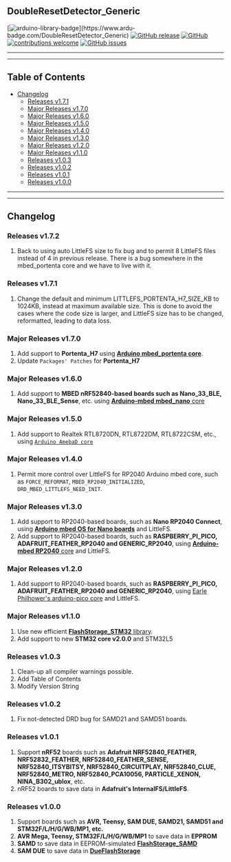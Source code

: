 ## DoubleResetDetector_Generic

[![arduino-library-badge](https://www.ardu-badge.com/badge/DoubleResetDetector_Generic.svg?)](https://www.ardu-badge.com/DoubleResetDetector_Generic)
[![GitHub release](https://img.shields.io/github/release/khoih-prog/DoubleResetDetector_Generic.svg)](https://github.com/khoih-prog/DoubleResetDetector_Generic/releases)
[![GitHub](https://img.shields.io/github/license/mashape/apistatus.svg)](https://github.com/khoih-prog/DoubleResetDetector_Generic/blob/master/LICENSE)
[![contributions welcome](https://img.shields.io/badge/contributions-welcome-brightgreen.svg?style=flat)](#Contributing)
[![GitHub issues](https://img.shields.io/github/issues/khoih-prog/DoubleResetDetector_Generic.svg)](http://github.com/khoih-prog/DoubleResetDetector_Generic/issues)

---
---

## Table of Contents

* [Changelog](#changelog)
  * [Releases v1.7.1](#releases-v171)
  * [Major Releases v1.7.0](#major-releases-v170)
  * [Major Releases v1.6.0](#major-releases-v160)
  * [Major Releases v1.5.0](#major-releases-v150)
  * [Major Releases v1.4.0](#major-releases-v140)
  * [Major Releases v1.3.0](#major-releases-v130)
  * [Major Releases v1.2.0](#major-releases-v120)
  * [Major Releases v1.1.0](#major-releases-v110)
  * [Releases v1.0.3](#releases-v103)
  * [Releases v1.0.2](#releases-v102)
  * [Releases v1.0.1](#releases-v101)
  * [Releases v1.0.0](#releases-v100)

---
---

## Changelog

### Releases v1.7.2

1. Back to using auto LittleFS size to fix bug and to permit 8 LittleFS files instead of 4 in previous release. There is a bug somewhere in the mbed_portenta core and we have to live with it.

### Releases v1.7.1

1. Change the default and minimum LITTLEFS_PORTENTA_H7_SIZE_KB to 1024KB, instead at maximum available size. This is done to avoid the cases where the code size is larger, and LittleFS size has to be changed, reformatted, leading to data loss.

### Major Releases v1.7.0

1. Add support to **Portenta_H7** using [**Arduino mbed_portenta core**](https://github.com/arduino/ArduinoCore-mbed).
2. Update `Packages' Patches` for **Portenta_H7**

### Major Releases v1.6.0

1. Add support to **MBED nRF52840-based boards such as Nano_33_BLE, Nano_33_BLE_Sense**, etc. using [**Arduino-mbed mbed_nano** core](https://github.com/arduino/ArduinoCore-mbed)

### Major Releases v1.5.0

1. Add support to Realtek RTL8720DN, RTL8722DM, RTL8722CSM, etc., using [`Arduino AmebaD core`](https://github.com/ambiot/ambd_arduino)

### Major Releases v1.4.0

1. Permit more control over LittleFS for RP2040 Arduino mbed core, such as `FORCE_REFORMAT`, `MBED_RP2040_INITIALIZED`, `DRD_MBED_LITTLEFS_NEED_INIT`.


### Major Releases v1.3.0

1. Add support to RP2040-based boards, such as **Nano RP2040 Connect**, using [**Arduino mbed OS for Nano boards**](https://github.com/arduino/ArduinoCore-mbed) and LittleFS.
1. Add support to RP2040-based boards, such as **RASPBERRY_PI_PICO, ADAFRUIT_FEATHER_RP2040 and GENERIC_RP2040**, using [**Arduino-mbed RP2040** core](https://github.com/arduino/ArduinoCore-mbed) and LittleFS.


### Major Releases v1.2.0

1. Add support to RP2040-based boards, such as **RASPBERRY_PI_PICO, ADAFRUIT_FEATHER_RP2040 and GENERIC_RP2040**, using [Earle Philhower's arduino-pico core](https://github.com/earlephilhower/arduino-pico) and LittleFS.

### Major Releases v1.1.0

1. Use new efficient [**FlashStorage_STM32** library](https://github.com/khoih-prog/FlashStorage_STM32). 
2. Add support to new **STM32 core v2.0.0** and STM32L5


### Releases v1.0.3

1. Clean-up all compiler warnings possible.
2. Add Table of Contents
3. Modify Version String 

### Releases v1.0.2

1. Fix not-detected DRD bug for SAMD21 and SAMD51 boards.

### Releases v1.0.1

1. Support **nRF52** boards such as **Adafruit NRF52840_FEATHER, NRF52832_FEATHER, NRF52840_FEATHER_SENSE, NRF52840_ITSYBITSY, NRF52840_CIRCUITPLAY, NRF52840_CLUE, NRF52840_METRO, NRF52840_PCA10056, PARTICLE_XENON, NINA_B302_ublox**, etc.
2. nRF52 boards to save data in **Adafruit's InternalFS/LittleFS**.

### Releases v1.0.0

1. Support boards such as **AVR, Teensy, SAM DUE, SAMD21, SAMD51 and STM32F/L/H/G/WB/MP1, etc.**
2. **AVR Mega, Teensy, STM32F/L/H/G/WB/MP1** to save data in **EPPROM**
3. **SAMD** to save data in EEPROM-simulated [**FlashStorage_SAMD**](https://github.com/khoih-prog/FlashStorage_SAMD)
4. **SAM DUE** to save data in [**DueFlashStorage**](https://github.com/sebnil/DueFlashStorage)


